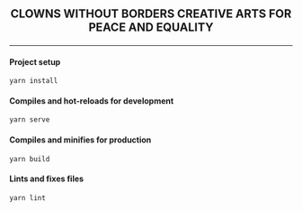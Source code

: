 <p align="center" style="font-weight: bold; font-size: 20px;">
  CLOWNS WITHOUT BORDERS
  CREATIVE ARTS FOR PEACE AND EQUALITY
</p>

-----

#### Project setup
```
yarn install
```

#### Compiles and hot-reloads for development
```
yarn serve
```

#### Compiles and minifies for production
```
yarn build
```

#### Lints and fixes files
```
yarn lint
```

